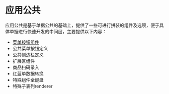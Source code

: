 # 应用公共

应用公共是基于单据公共的基础上，提供了一些可进行拼装的组件及选项，便于具体单据进行快速开发的中间层，主要提供以下内容：

* [菜单按钮组件](/ying-yong-gong-gong/cai-dan-an-niu.md)
* 公共菜单按钮定义
* 公共侧边栏定义
* 扩展区组件
* 商品扫码录入
* 红蓝单数据转换
* 特殊组件全键盘
* 特殊子表列renderer



